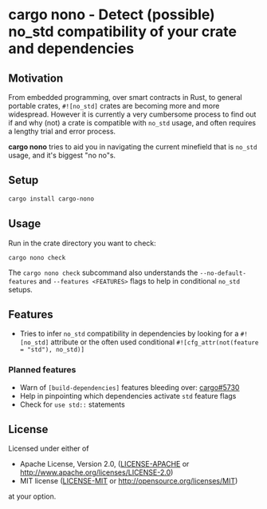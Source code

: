 # cargo nono - Detect (possible) no_std compatibility of your crate and dependencies

## Motivation

From embedded programming, over smart contracts in Rust, to general portable crates, `#![no_std]` crates are becoming more and more widespread.
However it is currently a very cumbersome process to find out if and why (not) a crate is compatible with `no_std` usage, and often requires a lengthy trial and error process.

**cargo nono** tries to aid you in navigating the current minefield that is `no_std` usage, and it's biggest "no no"s.

## Setup

```bash
cargo install cargo-nono
```

## Usage

Run in the crate directory you want to check:

```
cargo nono check
```

The `cargo nono check` subcommand also understands the `--no-default-features` and `--features <FEATURES>` flags to help in conditional `no_std` setups.

## Features

- Tries to infer `no_std` compatibility in dependencies by looking for a `#![no_std]` attribute or the often used conditional `#![cfg_attr(not(feature = "std"), no_std)]`

### Planned features

- Warn of `[build-dependencies]` features bleeding over: [cargo#5730](https://github.com/rust-lang/cargo/issues/5730)
- Help in pinpointing which dependencies activate `std` feature flags
- Check for `use std::` statements

## License

Licensed under either of

  * Apache License, Version 2.0, ([LICENSE-APACHE](LICENSE-APACHE) or http://www.apache.org/licenses/LICENSE-2.0)
  * MIT license ([LICENSE-MIT](LICENSE-MIT) or http://opensource.org/licenses/MIT)

at your option.
